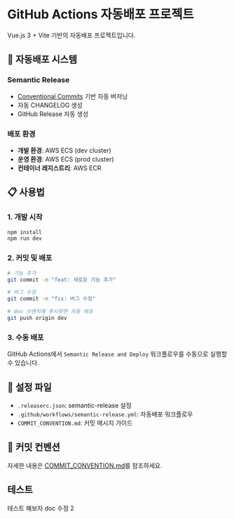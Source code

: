 # GitHub Actions 자동배포 프로젝트

Vue.js 3 + Vite 기반의 자동배포 프로젝트입니다.

## 🚀 자동배포 시스템

### Semantic Release

- [Conventional Commits](https://www.conventionalcommits.org/) 기반 자동 버저닝
- 자동 CHANGELOG 생성
- GitHub Release 자동 생성

### 배포 환경

- **개발 환경**: AWS ECS (dev cluster)
- **운영 환경**: AWS ECS (prod cluster)
- **컨테이너 레지스트리**: AWS ECR

## 📋 사용법

### 1. 개발 시작

```bash
npm install
npm run dev
```

### 2. 커밋 및 배포

```bash
# 기능 추가
git commit -m "feat: 새로운 기능 추가"

# 버그 수정
git commit -m "fix: 버그 수정"

# dev 브랜치에 푸시하면 자동 배포
git push origin dev
```

### 3. 수동 배포

GitHub Actions에서 `Semantic Release and Deploy` 워크플로우를 수동으로 실행할 수 있습니다.

## 🔧 설정 파일

- `.releaserc.json`: semantic-release 설정
- `.github/workflows/semantic-release.yml`: 자동배포 워크플로우
- `COMMIT_CONVENTION.md`: 커밋 메시지 가이드

## 📝 커밋 컨벤션

자세한 내용은 [COMMIT_CONVENTION.md](./COMMIT_CONVENTION.md)를 참조하세요.

## 테스트

테스트 해보자
doc 수정 2
